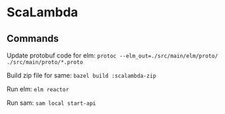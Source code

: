 # ScaLambda

## Commands
Update protobuf code for elm: `protoc --elm_out=./src/main/elm/proto/ ./src/main/proto/*.proto`

Build zip file for same: `bazel build :scalambda-zip`

Run elm: `elm reactor`

Run sam: `sam local start-api`
